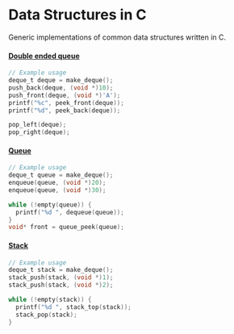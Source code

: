 # Data Structures in C

Generic implementations of common data structures written in C.

<!-- Currently supported data structures:
- Deque
- Queue
- Stack

To-do:
- Binary Tree
- Graph
- Binary Search Tree
- Priority Queue
- Heap Tree
- Trie(?) -->

#### [Double ended queue](deque)
```C
// Example usage
deque_t deque = make_deque();
push_back(deque, (void *)10);
push_front(deque, (void *)'A');
printf("%c", peek_front(deque));
printf("%d", peek_back(deque));

pop_left(deque);
pop_right(deque);
```

#### [Queue](queue)
```C
// Example usage
deque_t queue = make_deque();
enqueue(queue, (void *)20);
enqueue(queue, (void *)30);

while (!empty(queue)) {
  printf("%d ", dequeue(queue));
}
void* front = queue_peek(queue);
```

#### [Stack](stack)
```C
// Example usage
deque_t stack = make_deque();
stack_push(stack, (void *)1);
stack_push(stack, (void *)2);

while (!empty(stack)) {
  printf("%d ", stack_top(stack));
  stack_pop(stack);
}
```